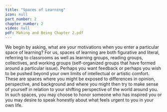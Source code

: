 ```yaml
---
title: "Spaces of Learning"
icon: null
part_number: 2
chapter_number: 2
video: null
pdf: Making and Being Chapter 2.pdf
---
```


We begin by asking, what are your motivations when you enter a particular space of learning? For us, spaces of learning are both figurative and literal, referring to classrooms as well as learning groups, reading groups, collectives, and working groups (self-organized groups that have formed around a particular issue). Perhaps you want feedback or perhaps you wish to be pushed beyond your own limits of intellectual or artistic comfort. These are spaces where you might be exposed to differences in opinion, perspective, and background and where you might then try to make sense of yourself in relation to your shifting perspective of the world around you. In such spaces, you may choose to honor someone who has inspired you or you may desire to speak honestly about what feels urgent to you in your own life. 